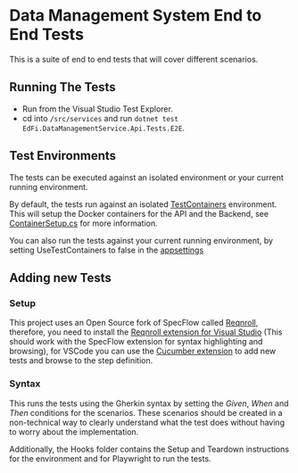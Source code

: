 # Data Management System End to End Tests

This is a suite of end to end tests that will cover different scenarios.

## Running The Tests

* Run from the Visual Studio Test Explorer.
* cd into `/src/services` and run `dotnet test EdFi.DataManagementService.Api.Tests.E2E`.

## Test Environments

The tests can be executed against an isolated environment or your current running environment.

By default, the tests run against an isolated [TestContainers](https://dotnet.testcontainers.org/) environment. This will setup the Docker containers for the API and the Backend, see [ContainerSetup.cs](./Management/ContainerSetup.cs) for more information.

You can also run the tests against your current running environment, by setting UseTestContainers to false in the [appsettings](./appsettings.json)

## Adding new Tests

### Setup

This project uses an Open Source fork of SpecFlow called [Reqnroll](https://reqnroll.net/), therefore, you need to install the [Reqnroll extension for Visual Studio](https://marketplace.visualstudio.com/items?itemName=Reqnroll.ReqnrollForVisualStudio2022) (This should work with the SpecFlow extension for syntax highlighting and browsing), for VSCode you can use the [Cucumber extension](https://marketplace.visualstudio.com/items?itemName=CucumberOpen.cucumber-official) to add new tests and browse to the step definition.

### Syntax

This runs the tests using the Gherkin syntax by setting the *Given*, *When* and *Then* conditions for the scenarios. These scenarios should be created in a non-technical way to clearly understand what the test does without having to worry about the implementation.

Additionally, the Hooks folder contains the Setup and Teardown instructions for the environment and for Playwright to run the tests.
